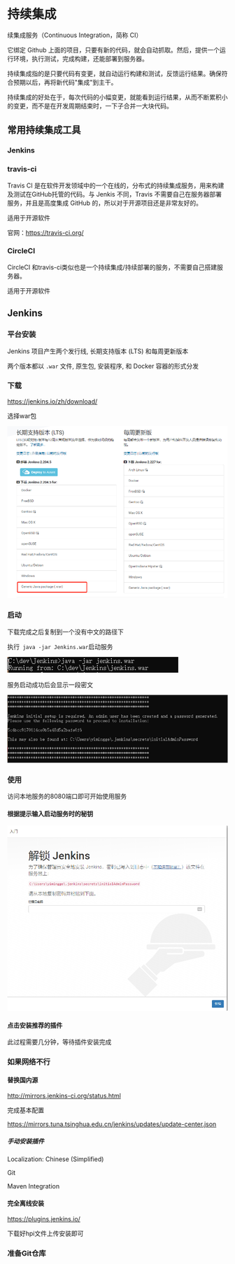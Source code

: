 # 持续集成

续集成服务（Continuous Integration，简称 CI）

它绑定 Github 上面的项目，只要有新的代码，就会自动抓取。然后，提供一个运行环境，执行测试，完成构建，还能部署到服务器。

持续集成指的是只要代码有变更，就自动运行构建和测试，反馈运行结果。确保符合预期以后，再将新代码"集成"到主干。

持续集成的好处在于，每次代码的小幅变更，就能看到运行结果，从而不断累积小的变更，而不是在开发周期结束时，一下子合并一大块代码。

## 常用持续集成工具

### Jenkins



### travis-ci

Travis CI 是在软件开发领域中的一个在线的，分布式的持续集成服务，用来构建及测试在GitHub托管的代码。与 Jenkis 不同，Travis 不需要自己在服务器部署服务，并且是高度集成 GitHub 的，所以对于开源项目还是非常友好的。

适用于开源软件

官网：https://travis-ci.org/

### CircleCI 

CircleCI 和travis-ci类似也是一个持续集成/持续部署的服务，不需要自己搭建服务器。

适用于开源软件

## Jenkins

### 平台安装

Jenkins 项目产生两个发行线, 长期支持版本 (LTS) 和每周更新版本

两个版本都以 `.war` 文件, 原生包, 安装程序, 和 Docker 容器的形式分发

### 下载

https://jenkins.io/zh/download/

选择war包

![image-20200323143418572](img/image-20200323143418572.png)

### 启动

下载完成之后复制到一个没有中文的路径下

执行` java -jar Jenkins.war`启动服务

![image-20200323143600461](img/image-20200323143600461.png)

服务启动成功后会显示一段密文

![image-20200323143704645](img/image-20200323143704645.png)

### 使用

访问本地服务的8080端口即可开始使用服务

#### 根据提示输入启动服务时的秘钥

![image-20200323144055465](img/image-20200323144055465.png)

#### 点击安装推荐的插件

此过程需要几分钟，等待插件安装完成

### 如果网络不行

#### 替换国内源

http://mirrors.jenkins-ci.org/status.html

完成基本配置

https://mirrors.tuna.tsinghua.edu.cn/jenkins/updates/update-center.json

##### 手动安装插件

Localization: Chinese (Simplified)

Git 

Maven Integration

#### 完全离线安装

https://plugins.jenkins.io/

下载好hpi文件上传安装即可

### 准备Git仓库

